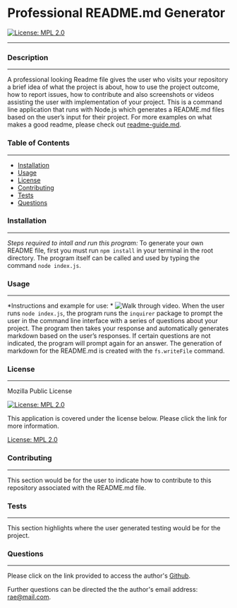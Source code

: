 
# Professional README.md Generator

[![License: MPL 2.0](https://img.shields.io/badge/License-MPL%202.0-brightgreen.svg)](https://opensource.org/licenses/MPL-2.0)

_____________________________

### Description
_____________________________
A professional looking Readme file gives the user who visits your repository a brief idea of what the project is about, how to use the project outcome, how to report issues, how to contribute and also screenshots or videos assisting the user with implementation of your project.  This is a command line application that runs with Node.js which generates a README.md files based on the user’s input for their project.  For more examples on what makes a good readme, please check out [readme-guide.md](https://github.com/coding-boot-camp/potential-enigma/blob/master/readme-guide.md).

### Table of Contents
_____________________________
* [Installation](#installation)
* [Usage](#usage)
* [License](#license)
* [Contributing](#contributing)
* [Tests](#tests)
* [Questions](#questions)

### Installation
_____________________________
*Steps required to intall and run this program:*
To generate your own README file, first you must run `npm install` in your terminal in the root directory.  The program itself can be called and used by typing the command `node index.js`.  

### Usage
_____________________________
*Instructions and example for use: *
![Walk through video.](./assets/video/demo_video.gif)
When the user runs `node index.js`, the program runs the `inquirer` package to prompt the user in the command line interface with a series of questions about your project.  The program then takes your response and automatically generates markdown based on the user’s responses.  If certain questions are not indicated, the program will prompt again for an answer.  The generation of markdown for the README.md is created with the `fs.writeFile` command.

### License
_____________________________
Mozilla Public License


[![License: MPL 2.0](https://img.shields.io/badge/License-MPL%202.0-brightgreen.svg)](https://opensource.org/licenses/MPL-2.0)

This application is covered under the license below.  Please click the link for more information.

[License: MPL 2.0](https://opensource.org/licenses/MPL-2.0)




### Contributing
_____________________________
This section would be for the user to indicate how to contribute to this repository associated with the README.md file.

### Tests
_____________________________
This section highlights where the user generated testing would be for the project.

### Questions
_____________________________

  Please click on the link provided to access the author's [Github](http://github.com/RaeStichter).
  

  Further questions can be directed the the author's email address: rae@mail.com.
  

